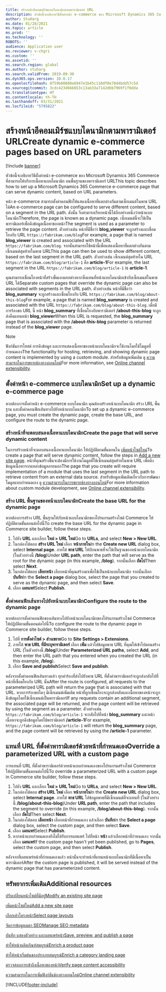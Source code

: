 ```yaml
---
title: สร้างหน้าอีคอมเมิร์ซแบบไดนามิกตามพารามิเตอร์ URL
description: หัวข้อนี้จะอธิบายวิธีตั้งค่าหน้า e-commerce ของ Microsoft Dynamics 365 Commerce ที่สามารถให้บริการเนื้อหาแบบไดนามิก บนพื้นฐานของพารามิเตอร์ URL
author: StuHarg
ms.date: 01/28/2021
ms.topic: article
ms.prod: ''
ms.technology: ''
ROBOTS: ''
audience: Application user
ms.reviewer: v-chgri
ms.custom: ''
ms.assetid: ''
ms.search.region: global
ms.author: stuharg
ms.search.validFrom: 2019-09-30
ms.dyn365.ops.version: 10.0.17
ms.openlocfilehash: 8f59b80880e6947e1b45c110df0e78d4bdd57c5d
ms.sourcegitcommit: 3cdc42346bb653c13ab33a7142dbb7969f1f6dda
ms.translationtype: HT
ms.contentlocale: th-TH
ms.lasthandoff: 03/31/2021
ms.locfileid: "5795822"
---
```

# <a name="create-dynamic-e-commerce-pages-based-on-url-parameters"></a><span data-ttu-id="516d4-103">สร้างหน้าอีคอมเมิร์ซแบบไดนามิกตามพารามิเตอร์ URL</span><span class="sxs-lookup"><span data-stu-id="516d4-103">Create dynamic e-commerce pages based on URL parameters</span></span>

[!include [banner](includes/banner.md)]

<span data-ttu-id="516d4-104">หัวข้อนี้จะอธิบายวิธีตั้งค่าหน้า e-commerce ของ Microsoft Dynamics 365 Commerce ที่สามารถให้บริการเนื้อหาแบบไดนามิก บนพื้นฐานของพารามิเตอร์ URL</span><span class="sxs-lookup"><span data-stu-id="516d4-104">This topic describes how to set up a Microsoft Dynamics 365 Commerce e-commerce page that can serve dynamic content, based on URL parameters.</span></span>

<span data-ttu-id="516d4-105">หน้า e-commerce สามารถตั้งค่าคอนฟิกให้แสดงเนื้อหาที่แตกต่างกันตามเซ็กเมนต์ในพาธ URL ได้</span><span class="sxs-lookup"><span data-stu-id="516d4-105">An e-commerce page can be configured to serve different content, based on a segment in the URL path.</span></span> <span data-ttu-id="516d4-106">ดังนั้น จึงสามารถเรียกหน้านี้ได้อีกอย่างหนึ่งว่าหน้าแบบไดนามิก</span><span class="sxs-lookup"><span data-stu-id="516d4-106">Therefore, the page is known as a dynamic page.</span></span> <span data-ttu-id="516d4-107">เซ็กเมนต์นี้จะใช้เป็นพารามิเตอร์เพื่อดึงข้อมูลเนื้อหาของหน้า</span><span class="sxs-lookup"><span data-stu-id="516d4-107">The segment is used as a parameter to retrieve the page content.</span></span> <span data-ttu-id="516d4-108">ตัวอย่างเช่น หน้าที่มีชื่อว่า **blog\_viewer** จะถูกสร้างและเชื่อมโยงกับ URL `https://fabrikam.com/blog`</span><span class="sxs-lookup"><span data-stu-id="516d4-108">For example, a page that is named **blog\_viewer** is created and associated with the URL `https://fabrikam.com/blog`.</span></span> <span data-ttu-id="516d4-109">จากนั้นสามารถใช้หน้านี้เพื่อแสดงเนื้อหาที่แตกต่างกันตามเซ็กเมนต์สุดท้ายในพาธ URL</span><span class="sxs-lookup"><span data-stu-id="516d4-109">This page can then be used to show different content, based on the last segment in the URL path.</span></span> <span data-ttu-id="516d4-110">ตัวอย่างเช่น เซ็กเมนต์สุดท้ายใน URL `https://fabrikam.com/blog/article-1` คือ **article-1**</span><span class="sxs-lookup"><span data-stu-id="516d4-110">For example, the last segment in the URL `https://fabrikam.com/blog/article-1` is **article-1**.</span></span>

<span data-ttu-id="516d4-111">คุณสามารถเชื่อมโยงหน้าที่สร้างขึ้นเองแยกต่างหากซึ่งแทนที่หน้าแบบไดนามิกเข้ากับเซ็กเมนต์ในพาธ URL ได้</span><span class="sxs-lookup"><span data-stu-id="516d4-111">Separate custom pages that override the dynamic page can also be associated with segments in the URL path.</span></span> <span data-ttu-id="516d4-112">ตัวอย่างเช่น หน้าที่มีชื่อว่า **blog\_summary** จะถูกสร้างและเชื่อมโยงกับ URL `https://fabrikam.com/blog/about-this-blog`</span><span class="sxs-lookup"><span data-stu-id="516d4-112">For example, a page that is named **blog\_summary** is created and associated with the URL `https://fabrikam.com/blog/about-this-blog`.</span></span> <span data-ttu-id="516d4-113">เมื่อมีการร้องขอ URL นี้ หน้า **blog\_summary** ที่เชื่อมโยงกับพารามิเตอร์ **/about-this-blog** จะถูกส่งคืนแทนหน้า **blog\_viewer**</span><span class="sxs-lookup"><span data-stu-id="516d4-113">When this URL is requested, the **blog\_summary** page that is associated with the **/about-this-blog** parameter is returned instead of the **blog\_viewer** page.</span></span>

> [!NOTE]
> <span data-ttu-id="516d4-114">ฟังก์ชันการโฮสต์ การดึงข้อมูล และการแสดงเนื้อหาของหน้าแบบไดนามิกจะใช้งานโดยใช้โมดูลที่กำหนดเอง</span><span class="sxs-lookup"><span data-stu-id="516d4-114">The functionality for hosting, retrieving, and showing dynamic page content is implemented by using a custom module.</span></span> <span data-ttu-id="516d4-115">สำหรับข้อมูลเพิ่มเติม ดู [ความสามารถในการขยายช่องทางออนไลน์](e-commerce-extensibility/overview.md)</span><span class="sxs-lookup"><span data-stu-id="516d4-115">For more information, see [Online channel extensibility](e-commerce-extensibility/overview.md).</span></span>

## <a name="set-up-a-dynamic-e-commerce-page"></a><span data-ttu-id="516d4-116">ตั้งค่าหน้า e-commerce แบบไดนามิก</span><span class="sxs-lookup"><span data-stu-id="516d4-116">Set up a dynamic e-commerce page</span></span>

<span data-ttu-id="516d4-117">หากต้องการตั้งค่าหน้า e-commerce แบบไดนามิก คุณต้องสร้างหน้าแบบไดนามิก สร้าง URL พื้นฐาน และตั้งค่าคอนฟิกเส้นทางไปยังหน้าแบบไดนามิก</span><span class="sxs-lookup"><span data-stu-id="516d4-117">To set up a dynamic e-commerce page, you must create the dynamic page, create the base URL, and configure the route to the dynamic page.</span></span>

### <a name="create-the-page-that-will-serve-dynamic-content"></a><span data-ttu-id="516d4-118">สร้างหน้าที่จะตอบสนองเนื้อหาแบบไดนามิก</span><span class="sxs-lookup"><span data-stu-id="516d4-118">Create the page that will serve dynamic content</span></span>

<span data-ttu-id="516d4-119">ในการสร้างหน้าที่จะตอบสนองเนื้อหาแบบไดนามิก ให้ปฏิบัติตามขั้นตอนใน [เพิ่มหน้าไซต์ใหม่](add-new-page.md)</span><span class="sxs-lookup"><span data-stu-id="516d4-119">To create a page that will serve dynamic content, follow the steps in [Add a new site page](add-new-page.md).</span></span> <span data-ttu-id="516d4-120">หน้าที่คุณสร้างขึ้นจะต้องมีการใช้งานโมดูลที่ใช้เซ็กเมนต์สุดท้ายในพาธ URL เพื่อดึงข้อมูลเนื้อหาจากแหล่งข้อมูลภายนอก</span><span class="sxs-lookup"><span data-stu-id="516d4-120">The page that you create will require implementation of a module that uses the last segment in the URL path to retrieve content from an external data source.</span></span> <span data-ttu-id="516d4-121">สำหรับข้อมูลเพิ่มเติมเกี่ยวกับการพัฒนาโมดูลแบบกำหนดเอง ดู [ความสามารถในการขยายช่องทางออนไลน์](e-commerce-extensibility/overview.md)</span><span class="sxs-lookup"><span data-stu-id="516d4-121">For more information about custom module development, see [Online channel extensibility](e-commerce-extensibility/overview.md).</span></span>

### <a name="create-the-base-url-for-the-dynamic-page"></a><span data-ttu-id="516d4-122">สร้าง URL พื้นฐานของหน้าแบบไดนามิก</span><span class="sxs-lookup"><span data-stu-id="516d4-122">Create the base URL for the dynamic page</span></span>

<span data-ttu-id="516d4-123">หากต้องการสร้าง URL พื้นฐานให้กับหน้าแบบไดนามิกของโปรแกรมสร้างไซต์ Commerce ให้ปฏิบัติตามขั้นตอนต่อไปนี้</span><span class="sxs-lookup"><span data-stu-id="516d4-123">To create the base URL for the dynamic page in Commerce site builder, follow these steps.</span></span>

1. <span data-ttu-id="516d4-124">ไปยัง **URL** และเลือก **ใหม่ \> URL ใหม่**</span><span class="sxs-lookup"><span data-stu-id="516d4-124">Go to **URLs**, and select **New \> New URL**.</span></span>
1. <span data-ttu-id="516d4-125">ในกล่องโต้ตอบ **สร้าง URL ใหม่** เลือก **หน้าภายใน**</span><span class="sxs-lookup"><span data-stu-id="516d4-125">In the **Create new URL** dialog box, select **Internal page**.</span></span> <span data-ttu-id="516d4-126">ภายใต้ **พาธ URL** ให้ป้อนพาธที่จะใช้เป็นฐานของหน้าแบบไดนามิก (ในตัวอย่างนี้ **/blog**)</span><span class="sxs-lookup"><span data-stu-id="516d4-126">Under **URL path**, enter the path that will serve as the root for the dynamic page (in this example, **/blog**).</span></span> <span data-ttu-id="516d4-127">จากนั้นเลือก **ถัดไป**</span><span class="sxs-lookup"><span data-stu-id="516d4-127">Then select **Next**.</span></span>
1. <span data-ttu-id="516d4-128">ในกล่องโต้ตอบ **เลือกหน้า** เลือกหน้าที่คุณสร้างมาเพื่อใช้เป็นหน้าแบบไดนามิก จากนั้นเลือก **บันทึก**</span><span class="sxs-lookup"><span data-stu-id="516d4-128">In the **Select a page** dialog box, select the page that you created to serve as the dynamic page, and then select **Save**.</span></span>
1. <span data-ttu-id="516d4-129">เลือก **เผยแพร่**</span><span class="sxs-lookup"><span data-stu-id="516d4-129">Select **Publish**.</span></span>

### <a name="configure-the-route-to-the-dynamic-page"></a><span data-ttu-id="516d4-130">ตั้งค่าคอนฟิกเส้นทางไปยังหน้าแบบไดนามิก</span><span class="sxs-lookup"><span data-stu-id="516d4-130">Configure the route to the dynamic page</span></span>

<span data-ttu-id="516d4-131">หากต้องการตั้งค่าคอนฟิกของเส้นทางไปยังหน้าแบบไดนามิกของโปรแกรมสร้างไซต์ Commerce ให้ปฏิบัติตามขั้นตอนต่อไปนี้</span><span class="sxs-lookup"><span data-stu-id="516d4-131">To configure the route to the dynamic page in Commerce site builder, follow these steps.</span></span>

1. <span data-ttu-id="516d4-132">ไปที่ **การตั้งค่าไซต์ \> ส่วนขยาย**</span><span class="sxs-lookup"><span data-stu-id="516d4-132">Go to **Site Settings \> Extensions**.</span></span>
1. <span data-ttu-id="516d4-133">ภายใต้ **พาธ URL ที่มีระบุพารามิเตอร์** เลือก **เพิ่ม** แล้วใส่ข้อมูลพาธ URL ที่คุณใส่เข้าไปตอนสร้าง URL (ในตัวอย่างนี้ **/blog**)</span><span class="sxs-lookup"><span data-stu-id="516d4-133">Under **Parameterized URL paths**, select **Add**, and then enter the URL path that you entered when you created the URL (in this example, **/blog**).</span></span>
1. <span data-ttu-id="516d4-134">เลือก **Save and publish**</span><span class="sxs-lookup"><span data-stu-id="516d4-134">Select **Save and publish**.</span></span>

<span data-ttu-id="516d4-135">หลังจากตั้งค่าคอนฟิกเส้นทางแล้ว ทุกคำร้องที่ส่งไปยังพาธ URL ที่ตั้งค่าพารามิเตอร์จะถูกส่งกลับไปที่หน้าที่เชื่อมโยงกับ URL นั้น</span><span class="sxs-lookup"><span data-stu-id="516d4-135">After the route is configured, all requests to the parameterized URL path will return the page that is associated with that URL.</span></span> <span data-ttu-id="516d4-136">หากการร้องขอใดๆ มีเซ็กเมนต์เพิ่มเติม หน้าที่ถูกเชื่อมโยงจะถูกส่งกลับและเนื้อหาของหน้าจะถูกดึงข้อมูลโดยใช้เซ็กเมนต์เป็นพารามิเตอร์</span><span class="sxs-lookup"><span data-stu-id="516d4-136">If any requests contain an additional segment, the associated page will be returned, and the page content will be retrieved by using the segment as a parameter.</span></span> <span data-ttu-id="516d4-137">ตัวอย่างเช่น `https://fabrikam.com/blog/article-1` จะกลับไปที่หน้า **blog\_summary** และหน้าเนื้อหาจะถูกดึงข้อมูลโดยใช้พารามิเตอร์ **/article-1**</span><span class="sxs-lookup"><span data-stu-id="516d4-137">For example, `https://fabrikam.com/blog/article-1` will return the **blog\_summary** page, and the page content will be retrieved by using the **/article-1** parameter.</span></span>

## <a name="override-a-parameterized-url-with-a-custom-page"></a><span data-ttu-id="516d4-138">แทนที่ URL ที่ตั้งค่าพารามิเตอร์ด้วยหน้าที่กำหนดเอง</span><span class="sxs-lookup"><span data-stu-id="516d4-138">Override a parameterized URL with a custom page</span></span>

<span data-ttu-id="516d4-139">การแทนที่ URL ที่ตั้งค่าพารามิเตอร์ด้วยหน้าแบบกำหนดเองของโปรแกรมสร้างไซต์ Commerce ให้ปฏิบัติตามขั้นตอนต่อไปนี้</span><span class="sxs-lookup"><span data-stu-id="516d4-139">To override a parameterized URL with a custom page in Commerce site builder, follow these steps.</span></span>

1. <span data-ttu-id="516d4-140">ไปยัง **URL** และเลือก **ใหม่ \> URL ใหม่**</span><span class="sxs-lookup"><span data-stu-id="516d4-140">Go to **URLs**, and select **New \> New URL**.</span></span>
1. <span data-ttu-id="516d4-141">ในกล่องโต้ตอบ **สร้าง URL ใหม่** เลือก **หน้าภายใน**</span><span class="sxs-lookup"><span data-stu-id="516d4-141">In the **Create new URL** dialog box, select **Internal page**.</span></span> <span data-ttu-id="516d4-142">ภายใต้ **พาธ URL** ใส่ข้อมูลพาธที่มีเซ็กเมนต์ที่จะแทนที่ (ในตัวอย่างนี้ **/blog/about-this-blog**)</span><span class="sxs-lookup"><span data-stu-id="516d4-142">Under **URL path**, enter the path that includes the segment to override (in this example, **/blog/about-this-blog**).</span></span> <span data-ttu-id="516d4-143">จากนั้นเลือก **ถัดไป**</span><span class="sxs-lookup"><span data-stu-id="516d4-143">Then select **Next**.</span></span>
1. <span data-ttu-id="516d4-144">ในกล่องโต้ตอบ **เลือกหน้า** เลือกหน้าที่กำหนดเอง แล้วเลือก **บันทึก**</span><span class="sxs-lookup"><span data-stu-id="516d4-144">In the **Select a page** dialog box, select the custom page, and then select **Save**.</span></span>
1. <span data-ttu-id="516d4-145">เลือก **เผยแพร่**</span><span class="sxs-lookup"><span data-stu-id="516d4-145">Select **Publish**.</span></span>
1. <span data-ttu-id="516d4-146">หากหน้าแบบกำหนดเองยังไม่ได้รับการเผยแพร่ ไปที่หน้า **หน้า** แล้วเลือกหน้าที่กำหนดเอง จากนั้นเลือก **เผยแพร่**</span><span class="sxs-lookup"><span data-stu-id="516d4-146">If the custom page hasn't yet been published, go to **Pages**, select the custom page, and then select **Publish**.</span></span>

<span data-ttu-id="516d4-147">หลังจากที่เผยแพร่หน้าที่กำหนดเองแล้ว หน้านั้นจะทำหน้าที่แทนหน้าแบบไดนามิกที่มีเนื้อหาเป็นพารามิเตอร์</span><span class="sxs-lookup"><span data-stu-id="516d4-147">After the custom page is published, it will be served instead of the dynamic page that has parameterized content.</span></span>

## <a name="additional-resources"></a><span data-ttu-id="516d4-148">ทรัพยากรเพิ่มเติม</span><span class="sxs-lookup"><span data-stu-id="516d4-148">Additional resources</span></span>

[<span data-ttu-id="516d4-149">ปรับเปลี่ยนหน้าไซต์ที่มีอยู่</span><span class="sxs-lookup"><span data-stu-id="516d4-149">Modify an existing site page</span></span>](modify-existing-page.md)

[<span data-ttu-id="516d4-150">เพิ่มหน้าไซต์ใหม่</span><span class="sxs-lookup"><span data-stu-id="516d4-150">Add a new site page</span></span>](add-new-page.md)

[<span data-ttu-id="516d4-151">เลือกเค้าโครงหน้า</span><span class="sxs-lookup"><span data-stu-id="516d4-151">Select page layouts</span></span>](select-page-layouts.md)

[<span data-ttu-id="516d4-152">จัดการข้อมูลเมตา SEO</span><span class="sxs-lookup"><span data-stu-id="516d4-152">Manage SEO metadata</span></span>](manage-seo-metadata.md)

[<span data-ttu-id="516d4-153">บันทึก แสดงตัวอย่าง และเผยแพร่หน้า</span><span class="sxs-lookup"><span data-stu-id="516d4-153">Save, preview, and publish a page</span></span>](save-preview-publish-page.md)

[<span data-ttu-id="516d4-154">ทำให้หน้าผลิตภัณฑ์สมบูรณ์</span><span class="sxs-lookup"><span data-stu-id="516d4-154">Enrich a product page</span></span>](enrich-product-page.md)

[<span data-ttu-id="516d4-155">ทำให้หน้าเริ่มต้นของประเภทสมบูรณ์</span><span class="sxs-lookup"><span data-stu-id="516d4-155">Enrich a category landing page</span></span>](enrich-category-page.md)

[<span data-ttu-id="516d4-156">ตรวจสอบการเข้าถึงเนื้อหาของหน้า</span><span class="sxs-lookup"><span data-stu-id="516d4-156">Verify page content accessibility</span></span>](verify-accessibility.md)

[<span data-ttu-id="516d4-157">ความสามารถในการเพิ่มฟังก์ชันช่องทางออนไลน์</span><span class="sxs-lookup"><span data-stu-id="516d4-157">Online channel extensibility</span></span>](e-commerce-extensibility/overview.md)


[!INCLUDE[footer-include](../includes/footer-banner.md)]
